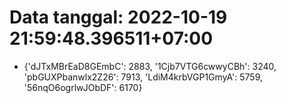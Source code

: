 # Data tanggal: 2022-10-19 21:59:48.396511+07:00

* {'dJTxMBrEaD8GEmbC': 2883, '1Cjb7VTG6cwwyCBh': 3240, 'pbGUXPbanwlx2Z26': 7913, 'LdiM4krbVGP1GmyA': 5759, '56nqO6ogrlwJObDF': 6170}
